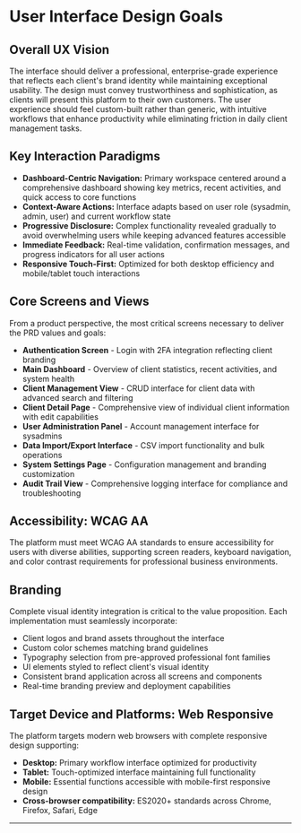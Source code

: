 # User Interface Design Goals

## Overall UX Vision

The interface should deliver a professional, enterprise-grade experience that reflects each client's brand identity while maintaining exceptional usability. The design must convey trustworthiness and sophistication, as clients will present this platform to their own customers. The user experience should feel custom-built rather than generic, with intuitive workflows that enhance productivity while eliminating friction in daily client management tasks.

## Key Interaction Paradigms

- **Dashboard-Centric Navigation:** Primary workspace centered around a comprehensive dashboard showing key metrics, recent activities, and quick access to core functions
- **Context-Aware Actions:** Interface adapts based on user role (sysadmin, admin, user) and current workflow state
- **Progressive Disclosure:** Complex functionality revealed gradually to avoid overwhelming users while keeping advanced features accessible
- **Immediate Feedback:** Real-time validation, confirmation messages, and progress indicators for all user actions
- **Responsive Touch-First:** Optimized for both desktop efficiency and mobile/tablet touch interactions

## Core Screens and Views

From a product perspective, the most critical screens necessary to deliver the PRD values and goals:

- **Authentication Screen** - Login with 2FA integration reflecting client branding  
- **Main Dashboard** - Overview of client statistics, recent activities, and system health
- **Client Management View** - CRUD interface for client data with advanced search and filtering
- **Client Detail Page** - Comprehensive view of individual client information with edit capabilities
- **User Administration Panel** - Account management interface for sysadmins
- **Data Import/Export Interface** - CSV import functionality and bulk operations
- **System Settings Page** - Configuration management and branding customization
- **Audit Trail View** - Comprehensive logging interface for compliance and troubleshooting

## Accessibility: WCAG AA

The platform must meet WCAG AA standards to ensure accessibility for users with diverse abilities, supporting screen readers, keyboard navigation, and color contrast requirements for professional business environments.

## Branding

Complete visual identity integration is critical to the value proposition. Each implementation must seamlessly incorporate:
- Client logos and brand assets throughout the interface
- Custom color schemes matching brand guidelines  
- Typography selection from pre-approved professional font families
- UI elements styled to reflect client's visual identity
- Consistent brand application across all screens and components
- Real-time branding preview and deployment capabilities

## Target Device and Platforms: Web Responsive

The platform targets modern web browsers with complete responsive design supporting:
- **Desktop:** Primary workflow interface optimized for productivity
- **Tablet:** Touch-optimized interface maintaining full functionality  
- **Mobile:** Essential functions accessible with mobile-first responsive design
- **Cross-browser compatibility:** ES2020+ standards across Chrome, Firefox, Safari, Edge

---
